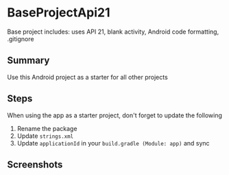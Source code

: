 # BaseProjectApi21
Base project includes: uses API 21, blank activity, Android code formatting, .gitignore

## Summary
Use this Android project as a starter for all other projects

## Steps
When using the app as a starter project, don't forget to update the following
1. Rename the package
2. Update `strings.xml`
3. Update `applicationId` in your `build.gradle (Module: app)` and sync

## Screenshots
